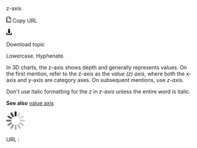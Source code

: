 # 

z-axis

![Copy URL](media/z-axis/Copy.png)
Copy URL

![Download](media/z-axis/Download.png)

Download topic

Lowercase. Hyphenate.

In
3D charts, the z-axis shows depth and generally represents values.
On the first mention, refer to the z-axis as the *value (z) axis*, where both the x-axis and y-axis are category axes. On subsequent mentions, use *z-axis*. 

Don't use italic formatting for the *z* in *z-axis* unless the entire word is italic.

**See also** [value axis](https://worldready.cloudapp.net/Styleguide/Read?id=2700&topicid=33518)

![In progress](media/z-axis/activity-large.gif)

URL :
